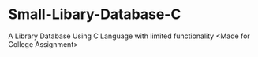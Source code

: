 # Small-Libary-Database-C
A Library Database Using C Language with limited functionality &lt;Made for College Assignment>
